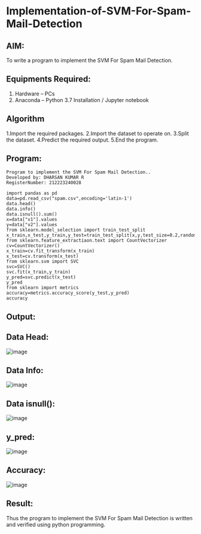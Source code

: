 # Implementation-of-SVM-For-Spam-Mail-Detection

## AIM:
To write a program to implement the SVM For Spam Mail Detection.

## Equipments Required:
1. Hardware – PCs
2. Anaconda – Python 3.7 Installation / Jupyter notebook

## Algorithm
1.Import the required packages.
2.Import the dataset to operate on.
3.Split the dataset.
4.Predict the required output.
5.End the program.

## Program:
```
Program to implement the SVM For Spam Mail Detection..
Developed by: DHARSAN KUMAR R
RegisterNumber: 212223240028

import pandas as pd
data=pd.read_csv("spam.csv",encoding='latin-1')
data.head()
data.info()
data.isnull().sum()
x=data["v1"].values
y=data["v2"].values
from sklearn.model_selection import train_test_split
x_train,x_test,y_train,y_test=train_test_split(x,y,test_size=0.2,random_state=0)
from sklearn.feature_extractiaon.text import CountVectorizer
cv=CountVectorizer()
x_train=cv.fit_transform(x_train)
x_test=cv.transform(x_test)
from sklearn.svm import SVC
svc=SVC()
svc.fit(x_train,y_train)
y_pred=svc.predict(x_test)
y_pred
from sklearn import metrics
accuracy=metrics.accuracy_score(y_test,y_pred)
accuracy
```

## Output:
## Data Head:

![image](https://github.com/DHARSAN23014208/Implementation-of-SVM-For-Spam-Mail-Detection/assets/149365413/01a05b47-6be1-4934-8edd-1058d3f6a784)

## Data Info:

![image](https://github.com/DHARSAN23014208/Implementation-of-SVM-For-Spam-Mail-Detection/assets/149365413/78160d4f-35b8-4ff4-9253-fe74307e4eef)

## Data isnull():

![image](https://github.com/DHARSAN23014208/Implementation-of-SVM-For-Spam-Mail-Detection/assets/149365413/52939c42-37a8-477c-b395-913de0eded23)

## y_pred:

![image](https://github.com/DHARSAN23014208/Implementation-of-SVM-For-Spam-Mail-Detection/assets/149365413/d2ff78fd-f669-4a0a-b240-0cb45bd243c3)


## Accuracy:

![image](https://github.com/DHARSAN23014208/Implementation-of-SVM-For-Spam-Mail-Detection/assets/149365413/a2267aa4-a9cb-43fb-9086-f940c2467288)


## Result:
Thus the program to implement the SVM For Spam Mail Detection is written and verified using python programming.
